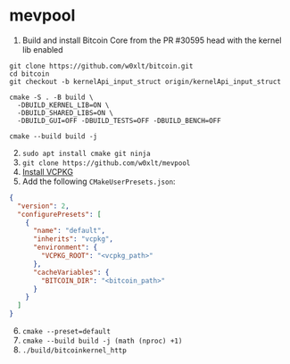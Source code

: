 # mevpool

1. Build and install Bitcoin Core from the PR #30595 head with the kernel lib enabled
```
git clone https://github.com/w0xlt/bitcoin.git
cd bitcoin
git checkout -b kernelApi_input_struct origin/kernelApi_input_struct

cmake -S . -B build \
  -DBUILD_KERNEL_LIB=ON \
  -DBUILD_SHARED_LIBS=ON \
  -DBUILD_GUI=OFF -DBUILD_TESTS=OFF -DBUILD_BENCH=OFF

cmake --build build -j
```
2. `sudo apt install cmake git ninja`
3. `git clone https://github.com/w0xlt/mevpool`
4. [Install VCPKG](https://learn.microsoft.com/en-us/vcpkg/get_started/get-started?pivots=shell-bash)
5. Add the following `CMakeUserPresets.json`:
```json
{
  "version": 2,
  "configurePresets": [
    {
      "name": "default",
      "inherits": "vcpkg",
      "environment": {
        "VCPKG_ROOT": "<vcpkg_path>"
      },
      "cacheVariables": {
        "BITCOIN_DIR": "<bitcoin_path>"
      }
    }
  ]
}
```
6. `cmake --preset=default`
7. `cmake --build build -j (math (nproc) +1)`
8. `./build/bitcoinkernel_http`